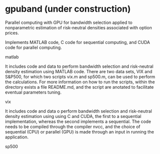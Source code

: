 # gpuband (under construction)
Parallel computing with GPU for bandwidth selection applied to nonparametric estimation of risk-neutral densities associated with option prices.

Implements MATLAB code, C code for sequential computing, and CUDA code for parallel computing.

matlab

It includes code and data to perform bandwidth selection and risk-neutral density estimation 
using MATLAB code. There are two data sets, VIX and S&P500, for which two scripts vix.m and
sp500.m, can be used to perform the calculations. For more information on how to run the 
scripts, within the directory exists a file README.md, and the script are anotated to
facilitate eventual parameters tuning.

vix 

It includes code and data o perform bandwidth selection and risk-neutral density estimation 
using using C and CUDA, the first to a sequential implementation, whereas the second implements a sequential.
The code needs to be compiled through the compiler nvcc, and the choice of sequential (CPU) or 
parallel (GPU) is made through an input in running the application. 
        
        
sp500
